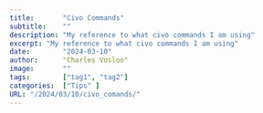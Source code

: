 ```yaml
---
title:       "Civo Commands"
subtitle:    ""
description: "My reference to what civo commands I am using"
excerpt: "My reference to what civo commands I am using"
date:        "2024-03-10"
author:      "Charles Vosloo"
image:       ""
tags:        ["tag1", "tag2"]
categories:  ["Tips" ]
URL: "/2024/03/10/civo_comands/"
---
```

